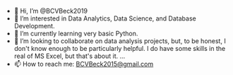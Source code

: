 - 👋 Hi, I’m @BCVBeck2019
- 👀 I’m interested in Data Analytics, Data Science, and Database Development.
- 🌱 I’m currently learning very basic Python.
- 💞️ I’m looking to collaborate on data analysis projects, but, to be honest, I don't know enough to be particularly helpful.  I do have some skills in the real of MS Excel, but that's about it. ...
- 📫 How to reach me:  BCVBeck2015@gmail.com

<!---
BCVBeck2019/BCVBeck2019 is a ✨ special ✨ repository because its `README.md` (this file) appears on your GitHub profile.
You can click the Preview link to take a look at your changes.
--->
